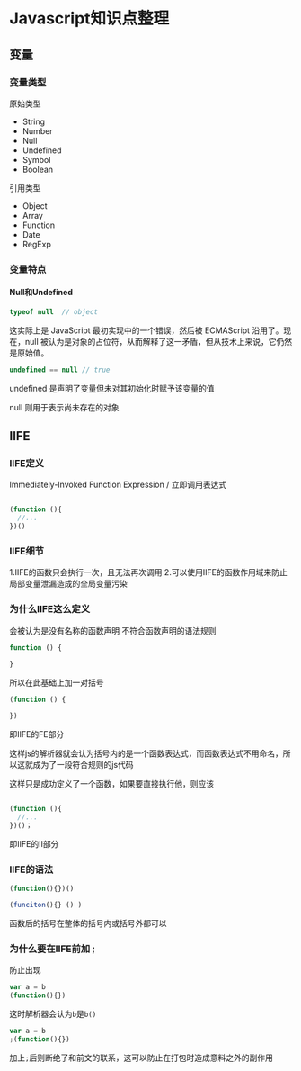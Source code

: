 # Javascript知识点整理

## 变量

### 变量类型

原始类型
- String
- Number
- Null
- Undefined
- Symbol
- Boolean

引用类型
- Object
- Array
- Function
- Date
- RegExp

### 变量特点

#### Null和Undefined

```javascript
typeof null  // object
```
这实际上是 JavaScript 最初实现中的一个错误，然后被 ECMAScript 沿用了。现在，null 被认为是对象的占位符，从而解释了这一矛盾，但从技术上来说，它仍然是原始值。

```javascript
undefined == null // true
```
undefined 是声明了变量但未对其初始化时赋予该变量的值

null 则用于表示尚未存在的对象




## IIFE 

### IIFE定义

Immediately-Invoked Function Expression / 立即调用表达式

```javascript

(function (){
  //...
})()

```
### IIFE细节

1.IIFE的函数只会执行一次，且无法再次调用
2.可以使用IIFE的函数作用域来防止局部变量泄漏造成的全局变量污染

### 为什么IIFE这么定义

会被认为是没有名称的函数声明 不符合函数声明的语法规则

```javascript
function () {
    
}

```

所以在此基础上加一对括号


```javascript
(function () {

})
```
即IIFE的FE部分

这样js的解析器就会认为括号内的是一个函数表达式，而函数表达式不用命名，所以这就成为了一段符合规则的js代码

这样只是成功定义了一个函数，如果要直接执行他，则应该

```javascript

(function (){
  //...
})()；

```

即IIFE的II部分

### IIFE的语法

```javascript
(function(){})()

(funciton(){} () )
```
函数后的括号在整体的括号内或括号外都可以

### 为什么要在IIFE前加 ;

防止出现

```javascript
var a = b
(function(){})
```
这时解析器会认为```b```是```b()```

```javascript
var a = b
;(function(){})
```
加上```;```后则断绝了和前文的联系，这可以防止在打包时造成意料之外的副作用


